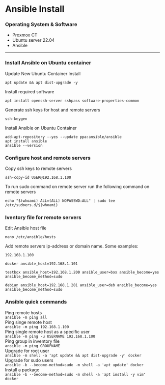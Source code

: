 # Ansible Install

### Operating System & Software
- Proxmox CT
- Ubuntu server 22.04
- Ansible

---

### Install Ansible on Ubuntu container
Update New Ubuntu Container Install
```
apt update && apt dist-upgrade -y
```

Install required software
```
apt install openssh-server sshpass software-properties-common
```

Generate ssh keys for host and remote servers
```
ssh-keygen
```

Install Ansible on Ubuntu Container
```
add-apt-repository --yes --update ppa:ansible/ansible
apt install ansible
ansible --version
```

### Configure host and remote servers
Copy ssh keys to remote servers
```
ssh-copy-id USER@192.168.1.100
```

To run sudo command on remote server run the following command on remote servers
```
echo "$(whoami) ALL=(ALL) NOPASSWD:ALL" | sudo tee /etc/sudoers.d/$(whoami)
```

### Iventory file for remote servers
Edit Ansible host file
```
nano /etc/ansible/hosts
```

Add remote servers ip-address or domain name. Some examples:
```
192.168.1.100
```
```
docker ansible_host=192.168.1.101
```
```
testbox ansible_host=192.168.1.200 ansible_user=box ansible_become=yes ansible_become_method=sudo
```
```
debian ansible_host=192.168.1.201 ansible_user=deb ansible_become=yes ansible_become_method=sudo
```

### Ansible quick commands
Ping remote hosts\
```ansible -m ping all```\
Ping singe remote host\
```ansible -m ping 192.168.1.100```\
Ping single remote host as a specific user\
```ansible -m ping -u USERNAME 192.168.1.100```\
Ping group in inventory file\
```ansible -m ping GROUPNAME```\
Upgrade for root user\
```ansible -m shell -a 'apt update && apt dist-upgrade -y' docker```\
Upgrade for sudo users\
```ansible -b --become-method=sudo -m shell -a 'apt update' docker```\
Install a package\
```ansible -b --become-method=sudo -m shell -a 'apt install -y vim' docker```
